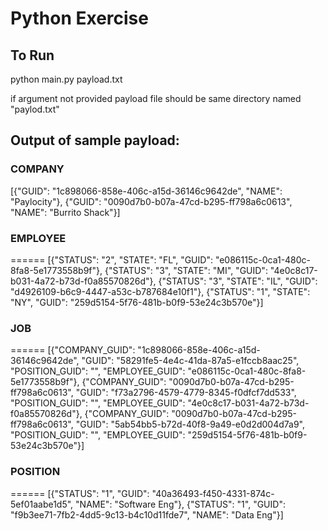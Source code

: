 # Python Exercise

## To Run

python main.py payload.txt

if argument not provided payload file should be same directory named "paylod.txt"

## Output of sample payload:

### COMPANY

[{"GUID": "1c898066-858e-406c-a15d-36146c9642de", "NAME": "Paylocity"}, {"GUID": "0090d7b0-b07a-47cd-b295-ff798a6c0613", "NAME": "Burrito Shack"}]

### EMPLOYEE
======
[{"STATUS": "2", "STATE": "FL", "GUID": "e086115c-0ca1-480c-8fa8-5e1773558b9f"}, {"STATUS": "3", "STATE": "MI", "GUID": "4e0c8c17-b031-4a72-b73d-f0a85570826d"}, {"STATUS": "3", "STATE": "IL", "GUID": "d4926109-b6c9-4447-a53c-b787684e10f1"}, {"STATUS": "1", "STATE": "NY", "GUID": "259d5154-5f76-481b-b0f9-53e24c3b570e"}]

### JOB
======
[{"COMPANY_GUID": "1c898066-858e-406c-a15d-36146c9642de", "GUID": "58291fe5-4e4c-41da-87a5-e1fccb8aac25", "POSITION_GUID": "", "EMPLOYEE_GUID": "e086115c-0ca1-480c-8fa8-5e1773558b9f"}, {"COMPANY_GUID": "0090d7b0-b07a-47cd-b295-ff798a6c0613", "GUID": "f73a2796-4579-4779-8345-f0dfcf7dd533", "POSITION_GUID": "", "EMPLOYEE_GUID": "4e0c8c17-b031-4a72-b73d-f0a85570826d"}, {"COMPANY_GUID": "0090d7b0-b07a-47cd-b295-ff798a6c0613", "GUID": "5ab54bb5-b72d-40f8-9a49-e0d2d004d7a9", "POSITION_GUID": "", "EMPLOYEE_GUID": "259d5154-5f76-481b-b0f9-53e24c3b570e"}]

### POSITION
======
[{"STATUS": "1", "GUID": "40a36493-f450-4331-874c-5ef01aabe1d5", "NAME": "Software Eng"}, {"STATUS": "1", "GUID": "f9b3ee71-7fb2-4dd5-9c13-b4c10d11fde7", "NAME": "Data Eng"}]

